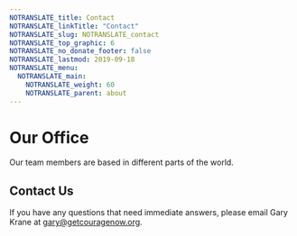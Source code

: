 ```yaml
---
NOTRANSLATE_title: Contact
NOTRANSLATE_linkTitle: "Contact"
NOTRANSLATE_slug: NOTRANSLATE_contact
NOTRANSLATE_top_graphic: 6
NOTRANSLATE_no_donate_footer: false
NOTRANSLATE_lastmod: 2019-09-18
NOTRANSLATE_menu:
  NOTRANSLATE_main:
    NOTRANSLATE_weight: 60
    NOTRANSLATE_parent: about
---
```


# Our Office

Our team members are based in different parts of the world.  

## Contact Us

If you have any questions that need immediate answers, please email Gary Krane at <a href="mailto:gary@winsisely">gary@getcouragenow.org</a>.

